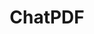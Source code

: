 ---
title: ChatPDF
description: ChatPDF AI leverages the power of advanced natural language processing to understand and analyze your PDFs.
 Ask questions in natural language, and our AI will accurately extract and synthesize the information you need, delivering precise and concise answers.
tags: ["chat", "assistant", "freemium"]
type: Freemium    
image: https://encrypted-tbn0.gstatic.com/images?q=tbn:ANd9GcTt024Pi8eebTRKOdOJo-mtPJDIxc1SVI-MYw&s
link: https://www.chatpdf.com/?via=whatsmyai
---